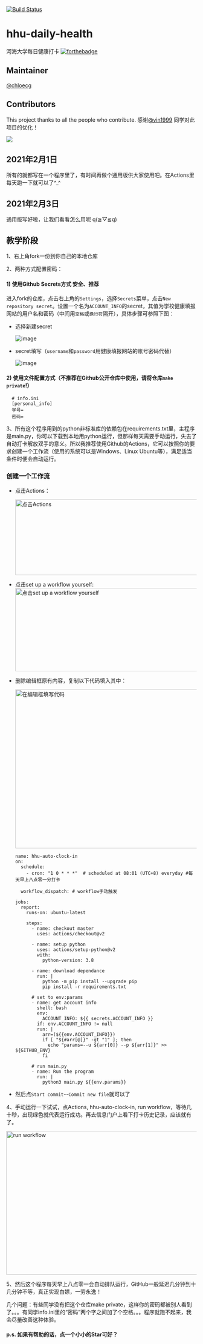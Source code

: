 <a href="https://github.com/chloceg/hhu-daily-health-common/actions"><img src="https://badgen.net/badge/test/passing/green" alt="Build Status"></a>


# hhu-daily-health

河海大学每日健康打卡
[![forthebadge](https://forthebadge.com/images/badges/made-with-python.svg)](https://forthebadge.com)

## Maintainer

[@chloecg](https://github.com/chloceg)

## Contributors
This project thanks to all the people who contribute. 
感谢[@yin1999](https://www.github.com/yin1999) 同学对此项目的优化！

<a href="https://github.com/chloceg/hhu-daily-health-common/graphs/contributors"><img src="https://contrib.rocks/image?repo=chloceg/hhu-daily-health-common" /></a>

## 2021年2月1日
所有的就都写在一个程序里了，有时间再做个通用版供大家使用吧。在Actions里每天跑一下就可以了^_^ 

## 2021年2月3日
通用版写好啦，让我们看看怎么用呢 q(≧▽≦q)
## 教学阶段
1、右上角fork一份到你自己的本地仓库

2、两种方式配置密码：
#### 1) 使用Github Secrets方式 安全、推荐
进入fork的仓库，点击右上角的`Settings`，选择`Secrets`菜单，点击`New repository secret`。设置一个名为`ACCOUNT_INFO`的secret，其值为学校健康填报网站的用户名和密码（中间用`空格`或`换行符`隔开），具体步骤可参照下图：

- 选择新建secret

     ![image](https://user-images.githubusercontent.com/15844309/115863698-6865fb00-a468-11eb-8d79-14453ac752b1.png)

- secret填写（`username`和`password`用健康填报网站的账号密码代替）

     ![image](https://user-images.githubusercontent.com/15844309/115863310-dcec6a00-a467-11eb-8fd4-c7683ce17a60.png)

#### 2) 使用文件配置方式（不推荐在Github公开仓库中使用，请将仓库`make private`!）

      # info.ini
      [personal_info]
      学号=
      密码=

3、所有这个程序用到的python非标准库的依赖包在requirements.txt里，主程序是main.py，你可以下载到本地用python运行，但那样每天需要手动运行，失去了自动打卡解放双手的意义。所以我推荐使用Github的Actions，它可以按照你的要求创建一个工作流（使用的系统可以是Windows、Linux Ubuntu等），满足适当条件时便会自动运行。

### 创建一个工作流

- 点击Actions：

    <img width="800" height="200" src="https://i.loli.net/2021/02/17/6xD2mHTnZde5fzW.jpg" alt="点击Actions"/>


- 点击set up a workflow yourself:
    <img width="800" height="220" src="https://i.loli.net/2021/02/17/LbwJIu3CK2BFUHc.jpg" alt="点击set up a workflow yourself"/>


- 删除编辑框原有内容，复制以下代码填入其中：

    <img width="800" height="420" src="https://i.loli.net/2021/02/17/8zEvtqRMXWa2Jej.jpg" alt="在编辑框填写代码"/>


    ```
    name: hhu-auto-clock-in
    on:
      schedule:
        - cron: "1 0 * * *"  # scheduled at 08:01 (UTC+8) everyday #每天早上八点零一分打卡

      workflow_dispatch: # workflow手动触发

    jobs:
      report:
        runs-on: ubuntu-latest

        steps:
          - name: checkout master
            uses: actions/checkout@v2

          - name: setup python
            uses: actions/setup-python@v2
            with: 
              python-version: 3.8

          - name: download dependance
            run: |
              python -m pip install --upgrade pip
              pip install -r requirements.txt

          # set to env:params
          - name: get account info
            shell: bash
            env: 
              ACCOUNT_INFO: ${{ secrets.ACCOUNT_INFO }}
            if: env.ACCOUNT_INFO != null
            run: |
              arr=(${{env.ACCOUNT_INFO}})
              if [ "${#arr[@]}" -gt "1" ]; then
                echo "params=--u ${arr[0]} --p ${arr[1]}" >> ${GITHUB_ENV}
              fi

          # run main.py
          - name: Run the program
            run: |
              python3 main.py ${{env.params}}
    ```

- 然后点`Start commit`--`Commit new file`就可以了

4、手动运行一下试试，点Actions, hhu-auto-clock-in, run workflow，等待几十秒，出现绿色就代表运行成功。再去信息门户上看下打卡历史记录，应该就有了。

<img width="800" height="380" src="https://i.loli.net/2021/02/17/8FgyTWJCA7BMVUe.jpg" alt="run workflow"/>
  
5、然后这个程序每天早上八点零一会自动排队运行，GitHub一般延迟几分钟到十几分钟不等，真正实现白嫖，一劳永逸！

几个问题：有些同学没有把这个仓库make private，这样你的密码都被别人看到了。。。有同学info.ini里的“密码”两个字之间加了个空格。。。程序就跑不起来，我会尽量改善这种体验。

#### p.s. 如果有帮助的话，点一个小小的Star可好？
